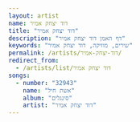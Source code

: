 ```yaml
---
layout: artist
name: דוד יצחק אמיר
title: "דוד יצחק אמיר"
description: "דף האמן דוד יצחק אמיר"
keywords: "שירים, מוזיקה, דוד יצחק אמיר"
permalink: /artists/דוד-יצחק-אמיר/
redirect_from:
  - /artists/list/דוד יצחק אמיר
songs:
  - number: "32943"
    name: "אשת חיל"
    album: "סינגלים"
    artist: "דוד יצחק אמיר"
---
```

